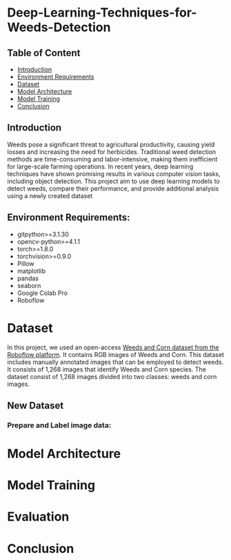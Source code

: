 # Deep-Learning-Techniques-for-Weeds-Detection


## Table of Content
* [Introduction](#Introduction)
* [Environment Requirements](#Environment-Requirements)
* [Dataset](#Dataset)
* [Model Architecture](#Model-Architecture)
* [Model Training](#Model-Training)
* [Conclusion](#Conclusion)

## Introduction  
Weeds pose a significant threat to agricultural productivity, causing yield losses and increasing the need for herbicides. Traditional weed detection methods are time-consuming and labor-intensive, making them inefficient for large-scale farming operations. In recent years, deep learning techniques have shown promising results in various computer vision tasks, including object detection. This project aim to use deep learning models to detect weeds, compare their performance, and provide additional analysis using a newly created dataset

## Environment Requirements:

* gitpython>=3.1.30
* opencv-python>=4.1.1
* torch>=1.8.0
* torchvision>=0.9.0
* Pillow
* matplotlib
* pandas
* seaborn
* Google Colab Pro
* Roboflow


# Dataset
In this project, we used an open-access [Weeds and Corn dataset from the Roboflow platform](https://universe.roboflow.com/secomindai/weeddetection-kvotz). It contains RGB images of Weeds and Corn. This dataset includes manually annotated images that can be employed to detect weeds. It consists of 1,268 images that identify Weeds and Corn species. The dataset consist of 1,268 images divided into two classes: weeds and corn images.

## New Dataset
### Prepare and Label image data:


# Model Architecture

# Model Training

# Evaluation

# Conclusion
